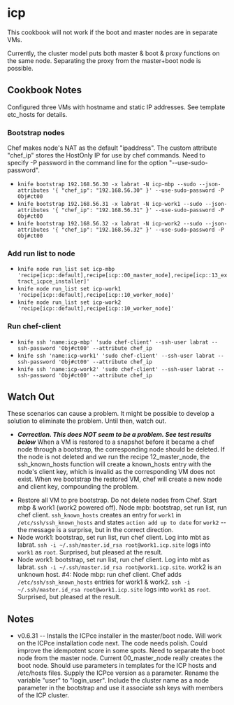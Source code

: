 # icp
This cookbook will not work if the boot and master nodes are in separate VMs.

Currently, the cluster model puts both master & boot & proxy functions on the same node. Separating the proxy from the master+boot node is possible.

## Cookbook Notes
Configured three VMs with hostname and static IP addresses. See template etc_hosts for details.

### Bootstrap nodes
Chef makes node's NAT as the default "ipaddress". The custom attribute "chef_ip" stores the HostOnly IP for use by chef commands. Need to specify -P password in the command line for the option "--use-sudo-password".

- `knife bootstrap 192.168.56.30 -x labrat -N icp-mbp --sudo --json-attributes '{ "chef_ip": "192.168.56.30" }' --use-sudo-password -P Obj#ct00`
- `knife bootstrap 192.168.56.31 -x labrat -N icp-work1 --sudo --json-attributes '{ "chef_ip": "192.168.56.31" }' --use-sudo-password -P Obj#ct00`
- `knife bootstrap 192.168.56.32 -x labrat -N icp-work2 --sudo --json-attributes '{ "chef_ip": "192.168.56.32" }' --use-sudo-password -P Obj#ct00`

### Add run list to node
- `knife node run_list set icp-mbp 'recipe[icp::default],recipe[icp::00_master_node],recipe[icp::13_extract_icpce_installer]'`
- `knife node run_list set icp-work1 'recipe[icp::default],recipe[icp::10_worker_node]'`
- `knife node run_list set icp-work2 'recipe[icp::default],recipe[icp::10_worker_node]'`

### Run chef-client
- `knife ssh 'name:icp-mbp' 'sudo chef-client' --ssh-user labrat --ssh-password 'Obj#ct00' --attribute chef_ip`
- `knife ssh 'name:icp-work1' 'sudo chef-client' --ssh-user labrat --ssh-password 'Obj#ct00' --attribute chef_ip`
- `knife ssh 'name:icp-work2' 'sudo chef-client' --ssh-user labrat --ssh-password 'Obj#ct00' --attribute chef_ip`

## Watch Out
These scenarios can cause a problem. It might be possible to develop a solution to eliminate the problem. Until then, watch out.

- ***Correction. This does NOT seem to be a problem. See test results below*** When a VM is restored to a snapshot before it became a chef node through a bootstrap, the corresponding node should be deleted. If the node is not deleted and we run the recipe 12_master_node, the ssh_known_hosts function will create a known_hosts entry with the node's client key, which is invalid as the corresponding VM does not exist. When we bootstrap the restored VM, chef will create a new node and client key, compounding the problem.

 * Restore all VM to pre bootstrap. Do not delete nodes from Chef. Start mbp & work1 (work2 powered off). Node mpb: bootstrap, set run list, run chef client. `ssh_known_hosts` creates an entry for `work1` in `/etc/ssh/ssh_known_hosts` and states `action add up to date` for `work2` -- the message is a surprise, but in the correct direction.
 * Node work1: bootstrap, set run list, run chef client. Log into mbt as labrat. `ssh -i ~/.ssh/master.id_rsa root@work1.icp.site` logs into `work1` as `root`. Surprised, but pleased at the result.
 * Node work1: bootstrap, set run list, run chef client. Log into mbt as labrat. `ssh -i ~/.ssh/master.id_rsa root@work1.icp.site`. work2 is an unknown host.
 #4: Node mbp: run chef client. Chef adds `/etc/ssh/ssh_known_hosts` entries for work1 & work2. `ssh -i ~/.ssh/master.id_rsa root@work1.icp.site` logs into `work1` as `root`. Surprised, but pleased at the result.

## Notes
- v0.6.31 -- Installs the ICPce installer in the master/boot node. Will work on the ICPce installation code next. The code needs polish. Could improve the idempotent score in some spots. Need to separate the boot node from the master node. Current 00_master_node really creates the boot node. Should use parameters in templates for the ICP hosts and /etc/hosts files. Supply the ICPce version as a parameter. Rename the variable "user" to "login_user". Include the cluster name as a node parameter in the bootstrap and use it associate ssh keys with members of the ICP cluster.
